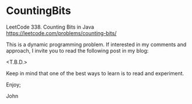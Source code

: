 # CountingBits
LeetCode 338. Counting Bits in Java
https://leetcode.com/problems/counting-bits/

This is a dynamic programming problem.
If interested in my comments and approach, I invite you to
read the following post in my blog:

<T.B.D.>

Keep in mind that one of the best ways to learn is to read and experiment.

Enjoy;

John
